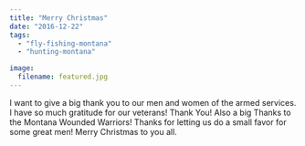 ```yaml
---
title: "Merry Christmas"
date: "2016-12-22"
tags: 
  - "fly-fishing-montana"
  - "hunting-montana"

image:
  filename: featured.jpg
---
```


I want to give a big thank you to our men and women of the armed services. I have so much gratitude for our veterans! Thank You! Also a big Thanks to the Montana Wounded Warriors! Thanks for letting us do a small favor for some great men! Merry Christmas to you all.
